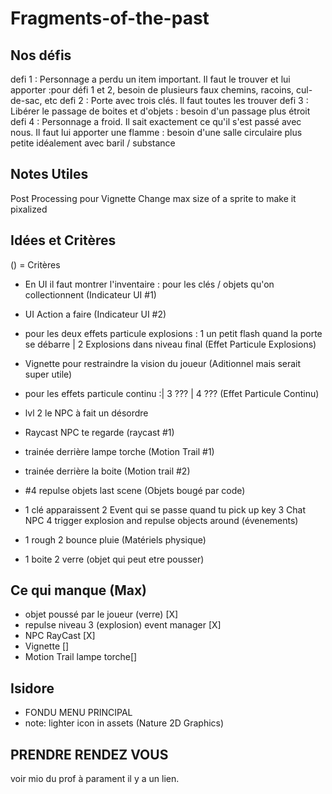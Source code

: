 # Fragments-of-the-past

## Nos défis
defi 1 : Personnage a perdu un item important. Il faut le trouver et lui apporter :pour défi 1 et 2, besoin de plusieurs faux chemins, racoins, cul-de-sac, etc
defi 2 : Porte avec trois clés. Il faut toutes les trouver
defi 3 : Libérer le passage de boites et d'objets : besoin d'un passage plus étroit
defi 4 : Personnage a froid. Il sait exactement ce qu'il s'est passé avec nous. Il faut lui apporter une flamme : besoin d'une salle circulaire plus petite idéalement avec baril / substance


## Notes Utiles
Post Processing pour Vignette
Change max size of a sprite to make it pixalized


## Idées et Critères
() = Critères

- En UI il faut montrer l'inventaire : pour les clés / objets qu'on collectionnent (Indicateur UI #1)
- UI Action a faire (Indicateur UI #2)
- pour les deux effets particule explosions : 1 un petit flash quand la porte se débarre | 2 Explosions dans niveau final (Effet Particule Explosions)
- Vignette pour restraindre la vision du joueur (Aditionnel mais serait super utile)
- pour les effets particule continu :| 3 ??? | 4 ??? (Effet Particule Continu)
- lvl 2 le NPC à fait un désordre
- Raycast NPC te regarde (raycast #1)

- trainée derrière lampe torche (Motion Trail #1)
- trainée derrière la boite (Motion trail #2)
- #4 repulse objets last scene (Objets bougé par code)
- 1 clé apparaissent 2 Event qui se passe quand tu pick up key 3 Chat NPC 4 trigger explosion and repulse objects around (évenements)
- 1 rough  2 bounce pluie (Matériels physique)
- 1 boite 2 verre (objet qui peut etre pousser)
 
 

## Ce qui manque (Max)
- objet poussé par le joueur (verre) [X]
- repulse  niveau 3 (explosion) event manager [X]
- NPC RayCast [X]
- Vignette []
- Motion Trail lampe torche[]

## Isidore
- FONDU MENU PRINCIPAL
- note: lighter icon in assets (Nature 2D Graphics)

## PRENDRE RENDEZ VOUS 
voir mio du prof à parament il y a un lien.